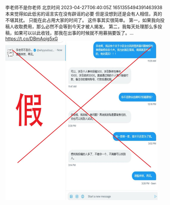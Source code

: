 李老师不是你老师 北京时间 2023-04-27T06:40:05Z 1651355494391463938<br>本来觉得如此低劣的谣言实在没有辟谣的必要
但是没想到还是会有人相信，真的不堪其扰。
只能在此占用大家的时间了。
这件事其实很简单。
第一，如果我向投稿人收取费用，那么必然不会等到今天才被人揭发。
第二，我每天处理那么多投稿，如果可以以此收钱，那我在出事的时候就不用募捐要饭了。… https://t.co/DBmAoig5xG<br><img src='/temp/image/2023/v-Month-4/1651355494391463938_0.jpg' width='480' height='500'><br><br>